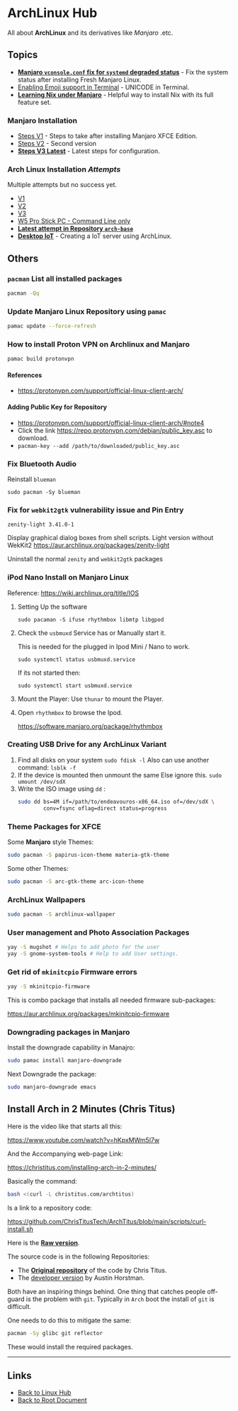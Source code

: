 # ArchLinux Hub

All about **ArchLinux** and its derivatives like *Manjaro* .etc.

## Topics

- **[Manjaro `vconsole.conf` fix for `systemd` degraded status](./manjaro-vconsole-conf-fix-for-systemd.md)** - Fix the system status after installing Fresh Manjaro Linux.
- [Enabling Emoji support in Terminal](./Manjaro-emoji-terminal-support.md) - UNICODE in Terminal.
- **[Learning Nix under Manjaro](./Manjaro-nix.md)** - Helpful way to install Nix with its full feature set.

### Manjaro Installation

- [Steps V1](./Manjaro-XFCE-V1.md) - Steps to take after installing Manjaro XFCE Edition.
- [Steps V2](./Manjaro-XFCE-V2.md) - Second version
- **[Steps V3 Latest](./Manjaro-XFCE-V3.md)** - Latest steps for configuration.

### Arch Linux Installation *Attempts*

Multiple attempts but no success yet.

- [V1](./ArchLinux-install-v1.md)
- [V2](./ArchLinux-install-v2.md)
- [V3](./ArchLinux-install-v3.md)
- [W5 Pro Stick PC - Command Line only](./ArchLinux-install-W5-Pro.md)
- **[Latest attempt in Repository `arch-base`](https://github.com/0x3508A/arch-base)**
- **[Desktop IoT](./desktop-iot.md)** - Creating a IoT server using ArchLinux.

## Others

### `pacman` List all installed packages

```sh
pacman -Qq
```

### Update Manjaro Linux Repository using `pamac`
```sh
pamac update --force-refresh
```

### How to install Proton VPN on Archlinux and Manjaro

```sh
pamac build protonvpn
```

#### References

- <https://protonvpn.com/support/official-linux-client-arch/>

#### Adding Public Key for Repository

- <https://protonvpn.com/support/official-linux-client-arch/#note4>
- Click the link <https://repo.protonvpn.com/debian/public_key.asc> to download.
- `pacman-key --add /path/to/downloaded/public_key.asc`

### Fix Bluetooth Audio

Reinstall `blueman`

```
sudo pacman -Sy blueman
```

### Fix for `webkit2gtk` vulnerability issue and Pin Entry

`zenity-light 3.41.0-1`

Display graphical dialog boxes from shell scripts. Light version without WekKit2
<https://aur.archlinux.org/packages/zenity-light>

Uninstall the normal `zenity` and `webkit2gtk` packages

### iPod Nano Install on Manjaro Linux

Reference: <https://wiki.archlinux.org/title/IOS>

1. Setting Up the software

    `sudo pacaman -S ifuse rhythmbox libmtp libgpod`

2. Check the `usbmuxd` Service has or Manually start it.

    This is needed for the plugged in Ipod Mini / Nano to work.

    `sudo systemctl status usbmuxd.service`

    If its not started then:

    `sudo systemctl start usbmuxd.service`

3. Mount the Player: Use `thunar` to mount the Player.
4. Open `rhythmbox` to browse the Ipod.

    <https://software.manjaro.org/package/rhythmbox>


### Creating USB Drive for any ArchLinux Variant

1. Find all disks on your system
	`sudo fdisk -l`
   Also can use another command:
	`lsblk -f`
2. If the device is mounted then unmount the same Else ignore this.
	`sudo umount /dev/sdX`
3. Write the ISO image using `dd` : <br />
	```sh
    sudo dd bs=4M if=/path/to/endeavouros-x86_64.iso of=/dev/sdX \
    		conv=fsync oflag=direct status=progress
    ```

### Theme Packages for XFCE

Some **Manjaro** style Themes:

```sh
sudo pacman -S papirus-icon-theme materia-gtk-theme
```

Some other Themes:

```sh
sudo pacman -S arc-gtk-theme arc-icon-theme
```

### ArchLinux Wallpapers

```sh
sudo pacman -S archlinux-wallpaper
```

### User management and Photo Association Packages

```sh
yay -S mugshot # Helps to add photo for the user
yay -S gnome-system-tools # Help to add User settings.
```

### Get rid of `mkinitcpio` Firmware errors

```sh
yay -S mkinitcpio-firmware
```

This is combo package that installs all needed firmware sub-packages:

<https://aur.archlinux.org/packages/mkinitcpio-firmware>


### Downgrading packages in Manjaro

Install the downgrade capability in Manajro:

```sh
sudo pamac install manjaro-downgrade
```

Next Downgrade the package:

```sh
sudo manjaro-downgrade emacs
```

## Install Arch in 2 Minutes (Chris Titus)

Here is the video like that starts all this:

<https://www.youtube.com/watch?v=hKpxMWm5l7w>

And the Accompanying web-page Link:

<https://christitus.com/installing-arch-in-2-minutes/>

Basically the command:

```sh
bash <(curl -L christitus.com/archtitus)
```

Is a link to a repository code:

<https://github.com/ChrisTitusTech/ArchTitus/blob/main/scripts/curl-install.sh>

Here is the **[Raw version](https://github.com/ChrisTitusTech/ArchTitus/raw/main/scripts/curl-install.sh)**.

The source code is in the following Repositories:

- The **[Original repository](https://github.com/ChrisTitusTech/ArchTitus)** of the code by Chris Titus.
- The [developer version](https://github.com/khaneliman/ArchInstaller) by Austin Horstman.

Both have an inspiring things behind.
One thing that catches people off-guard is the problem with `git`.
Typically in `Arch` boot the install of `git` is difficult.

One needs to do this to mitigate the same:

```sh
pacman -Sy glibc git reflector
```

These would install the required packages.


----
<!-- Footer Begins Here -->
## Links

- [Back to Linux Hub](../README.md)
- [Back to Root Document](../../README.md)
